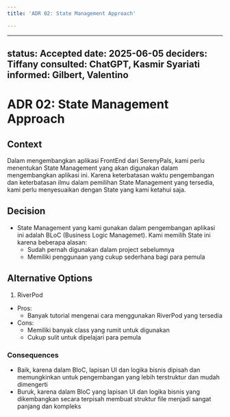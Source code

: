 ```yaml
---
title: 'ADR 02: State Management Approach'

---
```


---
status: Accepted
date: 2025-06-05
deciders: Tiffany
consulted: ChatGPT, Kasmir Syariati
informed: Gilbert, Valentino
---
# ADR 02: State Management Approach

## Context

Dalam mengembangkan aplikasi FrontEnd dari SerenyPals, kami perlu menentukan State Management yang akan digunakan dalam mengembangkan aplikasi ini. Karena keterbatasan waktu pengembangan dan keterbatasan ilmu dalam pemilihan State Management yang tersedia, kami perlu menyesuaikan dengan State yang kami ketahui saja.

## Decision

* State Management yang kami gunakan dalam pengembangan aplikasi ini adalah BLoC (Business Logic Managemet). Kami memilih State ini karena beberapa alasan:
  * Sudah pernah digunakan dalam project sebelumnya
  * Memiliki penggunaan yang cukup sederhana bagi para pemula

## Alternative Options
1. RiverPod
  * Pros:
    * Banyak tutorial mengenai cara menggunakan RiverPod yang tersedia
  * Cons:
    * Memiliki banyak class yang rumit untuk digunakan
    * Cukup sulit untuk dipelajari para pemula 

### Consequences

* Baik, karena dalam BloC, lapisan UI dan logika bisnis dipisah dan memungkinkan untuk pengembangan yang lebih terstruktur dan mudah dimengerti
* Buruk, karena dalam BloC yang lapisan UI dan logika bisnis yang dikembangkan secara terpisah membuat struktur file menjadi sangat panjang dan kompleks 